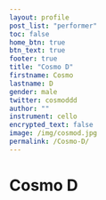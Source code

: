 ```yaml
---
layout: profile
post_list: "performer"
toc: false
home_btn: true
btn_text: true
footer: true
title: "Cosmo D"
firstname: Cosmo
lastname: D
gender: male
twitter: cosmoddd
author: ""
instrument: cello
encrypted_text: false
image: /img/cosmod.jpg
permalink: /Cosmo-D/
---
```

# Cosmo D

